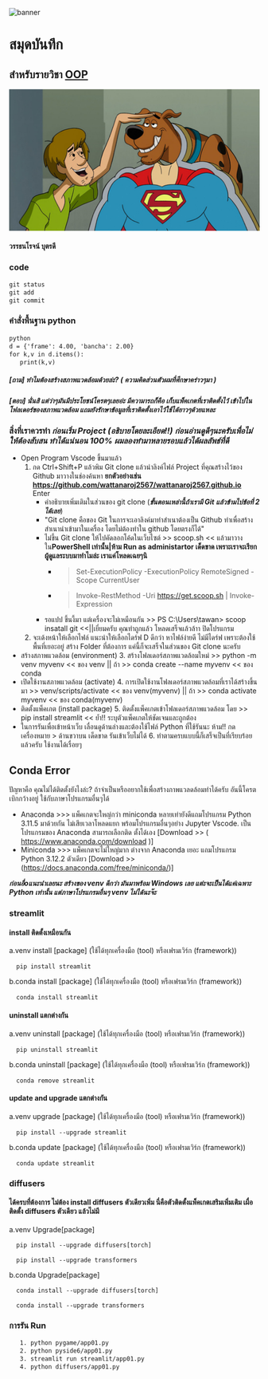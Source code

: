 ![banner](https://picsum.photos/800/250)

# สมุดบันทึก

## สำหรับรายวิชา [OOP](https://Wattanaroj2567.github.io)

![download banner](./Scoopy-Doo.jpg)
 
#### วรรธนโรจน์ บุตรดี

### code
~~~
git status
git add
git commit
~~~
### คำสั่งพื้นฐาน python
~~~
python
d = {'frame': 4.00, 'bancha': 2.00}
for k,v in d.items():
   print(k,v)
~~~


##### [ถาม] ทำไมต้องสร้างสภาพแวดล้อมด้วยล่ะ? ( ความคิดส่วนตัวผมที่ศึกษาคร่าวๆมา )
##### [ตอบ] นั่นสิ แต่ว่าๆมันมีประโยชน์โครตๆเลยอ่ะ มีความารถก็คือ เก็บแพ็คเกตที่เราติดตั้งไว้ เข้าไปในโฟลเดอร์ของสภาพแวดล้อม แถมยังรักษาข้อมูลที่เราติดตั้งเอาไว้ใช้ได้ยาวๆด้วยแหละ 

### สิ่งที่เราควรทำ ***ก่อนเริ่ม Project (อธิบายโดยละเอียด!!) ก่อนอ่านดูดีๆนะครับเพื่อไม่ให้ต้องสับสน ทำได้แน่นอน 100% ผมลองทำมาหลายรอบแล้วได้ผลลัพธ์ที่ดี*** 
  * Open Program Vscode ขึ้นมาแล้ว  
     1. กด Ctrl+Shift+P แล้วพิม Git clone แล้วนำลิงค์ไฟล์ Project ที่คุณสร้างไว้ของ Github มาวางในช่องค้นหา **ยกตัวอย่างเช่น https://github.com/wattanaroj2567/wattanaroj2567.github.io** 
        Enter
         * คำอธิบายเพิ่มเติมในส่วนของ git clone (***ขั้นตอนเหล่านี้ถ้าเรามี Git แล้วข้ามไปข้อที่ 2 ได้เลย***)
         - "Git clone คือของ Git ในการจะเอาลิงค์มาทำสำเนาต้องเป็น  Github ทำเพื่อสร้างสำเนานำเข้ามาในเครื่อง โดยไม่ต้องทำใน github โดยตรงก็ได้"
         - ไม่ขึ้น Git clone ให้ไปคัดลอกโค้ดในเว็บไซต์ >> scoop.sh << แล้วมาวางใน**PowerShell เท่านั้น|ห้าม Run as administartor เด็ดขาด เพราะเราจะเรียกผู้ดูแลระบบมาทำไมล่ะ เราแค่โหลดเฉยๆนิ**
           - > Set-ExecutionPolicy -ExecutionPolicy RemoteSigned -Scope CurrentUser 
           - > Invoke-RestMethod -Uri https://get.scoop.sh | Invoke-Expression
         - รอแปป ขึ้นงี้มา แต่เครื่องจะไม่เหมือนกัน >> PS C:\Users\tawan> scoop insatall git <<||เยี่ยมครับ คุณทำถูกแล้ว โหลดเสร็จแล้วล้าา ปิดโปรแกรม
     2. จะเด้งหน้าให้เลือกไฟล์ แนะนำให้เลือกไดร์ฟ D ดีกว่า หาไฟล์ง่ายดี ไม่มีไดร์ฟ เพราะต้องใช้พื้นที่เยอะอยู่ สร้าง Folder ที่ต้องการ แค่นี้ก็จะเสร็จในส่วนของ Git clone นะครับ
 * สร้างสภาพแวดล้อม (environment) 
     3. สร้างโฟลเดอร์สภาพแวดล้อมใหม่ >> python -m venv myvenv << ของ venv || ถ้า >> conda create --name myvenv << ของ conda
 * เปิดใช้งานสภาพแวดล้อม (activate)
     4. การเปิดใช้งานโฟลเดอร์สภาพแวดล้อมที่เราได้สร้างขึ้นมา >> venv/scripts/activate << ของ venv(myvenv) || ถ้า >> conda activate myvenv << ของ conda(myvenv)
 * ติดตั้งแพ็คเกต (install package)
     5. ติดตั้งแพ็คเกตเข้าโฟลเดอร์สภาพแวดล้อม โดย >> pip install streamlit << ย้ำ!! ระบุตัวแพ็คเกตให้ชัดเจนและถูกต้อง
 * ในการรันเพื่อเข้าหน้าเว็บ เลื่อนดูด้านล่างและต้องใช้ไฟล์ Python ที่ใช้รันนะ ห้าม!! กดเครื่องหมาย > ด้านขวาบน เด็ดขาด รันเข้าเว็บไม่ได้
     6. ทำตามครบแบบนี้ก็เสร็จเป็นที่เรียบร้อยแล้วครับ ใช้งานได้เรื่อยๆ

## Conda Error 
 ปัญหาคือ คุณไม่ได้ติดตั้งยังไงล่ะ? ถ้าจำเป็นหรืออยากใช้เพื่อสร้างภาพแวลดล้อมทำได้ครับ อันนี้โครตเบิกกว้างอยู่ ใช้กับภาษาโปรแกรมอื่นๆได้  
 - Anaconda  >>> แพ็คเกตจะใหญ่กว่า miniconda หลายเท่ายังดีแถมโปรแกรม Python 3.11.5 มาด้วยกัน ไม่เสียเวลาโหลดแยก พร้อมโปรแกรมอื่นๆอย่าง Jupyter Vscode. เป็นโปรแกรมของ Anaconda สามารถเลือกติด 
   ตั้งได้เอง [Download >> ( https://www.anaconda.com/download )] 
 - Miniconda >>> แพ็คเกตจะไม่ใหญ่มาก ต่างจาก Anaconda เยอะ แถมโปรแกรม Python 3.12.2 ตัวเดียว [Download >> (https://docs.anaconda.com/free/miniconda/)]

 ***ก่อนอื่oแนะนำเลยนะ สร้างของ venv ดีกว่า มันมาพร้อม Windows เลย แต่ะจะเป็นได้แค่เฉพาะ Python เท่านั้น แต่ภาษาโปรแกรมอื่นๆ venv ไม่ได้นะจ๊ะ***

### streamlit
#### install ติดตั้งเหมือนกัน
 a.venv install [package] (ใช้ได้ทุกเครื่องมือ (tool) หรือเฟรมเวิร์ก (framework))
 ```
   pip install streamlit 
 ```
 b.conda install [package] (ใช้ได้ทุกเครื่องมือ (tool) หรือเฟรมเวิร์ก (framework))
 ```
   conda install streamlit  
 ```
  
#### uninstall แตกต่างกัน
 a.venv uninstall [package] (ใช้ได้ทุกเครื่องมือ (tool) หรือเฟรมเวิร์ก (framework))
 ```
   pip uninstall streamlit 
 ```
 b.conda uninstall [package] (ใช้ได้ทุกเครื่องมือ (tool) หรือเฟรมเวิร์ก (framework))
 ```
   conda remove streamlit 
 ```
 
#### update and upgrade  แตกต่างกัน
 a.venv upgrade [package] (ใช้ได้ทุกเครื่องมือ (tool) หรือเฟรมเวิร์ก (framework))
 ```
   pip install --upgrade streamlit 
 ```
 b.conda update [package] (ใช้ได้ทุกเครื่องมือ (tool) หรือเฟรมเวิร์ก (framework))
 ```
   conda update streamlit 
 ```

 
### diffusers
 #### ได้ครบที่ต้องการ ไม่ต้อง install diffusers ตัวเดียวเพิ่ม นี่คือตัวติดตั้งแพ็คเกตเสริมเพิ่มเติม เผื่อติดตั้ง diffusers ตัวเดียว แล้วไม่มี
 a.venv Upgrade[package] 
 ```
   pip install --upgrade diffusers[torch]
 ```
 ```
   pip install --upgrade transformers
 ```
 b.conda Upgrade[package]
 ```
   conda install --upgrade diffusers[torch]
 ```
 ```
   conda install --upgrade transformers
 ```

### การรัน Run
```
   1. python pygame/app01.py
   2. python pyside6/app01.py
   3. streamlit run streamlit/app01.py
   4. python diffusers/app01.py
```
